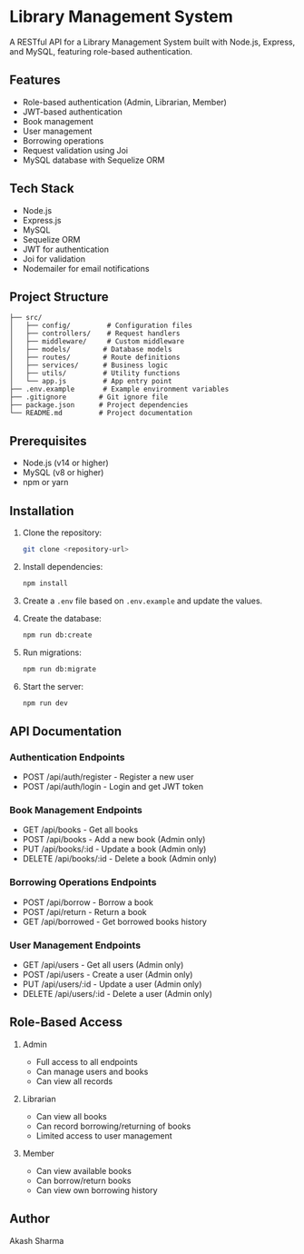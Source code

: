 # Library Management System

A RESTful API for a Library Management System built with Node.js, Express, and MySQL, featuring role-based authentication.

## Features

- Role-based authentication (Admin, Librarian, Member)
- JWT-based authentication
- Book management
- User management
- Borrowing operations
- Request validation using Joi
- MySQL database with Sequelize ORM

## Tech Stack

- Node.js
- Express.js
- MySQL
- Sequelize ORM
- JWT for authentication
- Joi for validation
- Nodemailer for email notifications

## Project Structure

```
├── src/
│   ├── config/         # Configuration files
│   ├── controllers/    # Request handlers
│   ├── middleware/     # Custom middleware
│   ├── models/        # Database models
│   ├── routes/        # Route definitions
│   ├── services/      # Business logic
│   ├── utils/         # Utility functions
│   └── app.js         # App entry point
├── .env.example       # Example environment variables
├── .gitignore        # Git ignore file
├── package.json      # Project dependencies
└── README.md         # Project documentation
```

## Prerequisites

- Node.js (v14 or higher)
- MySQL (v8 or higher)
- npm or yarn

## Installation

1. Clone the repository:

   ```bash
   git clone <repository-url>
   ```

2. Install dependencies:

   ```bash
   npm install
   ```

3. Create a `.env` file based on `.env.example` and update the values.

4. Create the database:

   ```bash
   npm run db:create
   ```

5. Run migrations:

   ```bash
   npm run db:migrate
   ```

6. Start the server:
   ```bash
   npm run dev
   ```

## API Documentation

### Authentication Endpoints

- POST /api/auth/register - Register a new user
- POST /api/auth/login - Login and get JWT token

### Book Management Endpoints

- GET /api/books - Get all books
- POST /api/books - Add a new book (Admin only)
- PUT /api/books/:id - Update a book (Admin only)
- DELETE /api/books/:id - Delete a book (Admin only)

### Borrowing Operations Endpoints

- POST /api/borrow - Borrow a book
- POST /api/return - Return a book
- GET /api/borrowed - Get borrowed books history

### User Management Endpoints

- GET /api/users - Get all users (Admin only)
- POST /api/users - Create a user (Admin only)
- PUT /api/users/:id - Update a user (Admin only)
- DELETE /api/users/:id - Delete a user (Admin only)

## Role-Based Access

1. Admin

   - Full access to all endpoints
   - Can manage users and books
   - Can view all records

2. Librarian

   - Can view all books
   - Can record borrowing/returning of books
   - Limited access to user management

3. Member
   - Can view available books
   - Can borrow/return books
   - Can view own borrowing history

## Author

Akash Sharma
